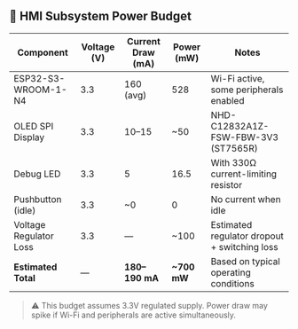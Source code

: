 ## 🔋 HMI Subsystem Power Budget

| Component              | Voltage (V) | Current Draw (mA) | Power (mW) | Notes                                      |
|------------------------|-------------|-------------------|------------|--------------------------------------------|
| ESP32-S3-WROOM-1-N4    | 3.3         | 160 (avg)         | 528        | Wi-Fi active, some peripherals enabled     |
| OLED SPI Display       | 3.3         | 10–15             | ~50        | NHD-C12832A1Z-FSW-FBW-3V3 (ST7565R)        |
| Debug LED              | 3.3         | 5                 | 16.5       | With 330Ω current-limiting resistor        |
| Pushbutton (idle)      | 3.3         | ~0                | 0          | No current when idle                       |
| Voltage Regulator Loss | 3.3         | —                 | ~100       | Estimated regulator dropout + switching loss |
| **Estimated Total**    | —           | **180–190 mA**    | **~700 mW**| Based on typical operating conditions      |

> ⚠️ This budget assumes 3.3V regulated supply. Power draw may spike if Wi-Fi and peripherals are active simultaneously.

